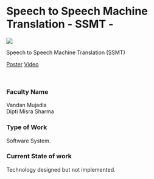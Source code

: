 # Speech to Speech Machine Translation - SSMT -

![](34.%20Speech%20to%20Speech%20Machine%20Translation%20-%20SSMT%20-.png)

Speech to Speech Machine Translation (SSMT)

[Poster](34.%20Speech%20to%20Speech%20Machine%20Translation%20-%20SSMT%20-.pdf)
[Video](https://rndshowcase.iiit.ac.in/tto/TTO_website_data/Videos/151.mp4)

<br>


### Faculty Name

Vandan Mujadia<br>
Dipti Misra Sharma


### Type of Work

Software System.


### Current State of work

Technology designed but not implemented.
